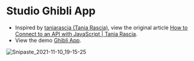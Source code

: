 # Studio Ghibli App

- Inspired by [taniarascia (Tania Rascia)](https://github.com/taniarascia), view the original article [How to Connect to an API with JavaScript | Tania Rascia](https://www.taniarascia.com/how-to-connect-to-an-api-with-javascript/).
- View the demo [Ghibli App](https://tractortoby.github.io/ghibli-app/).

![Snipaste_2021-11-10_19-15-25](https://user-images.githubusercontent.com/30455020/141104292-7eee5984-d214-4644-a5cd-a930c48488f3.png)
